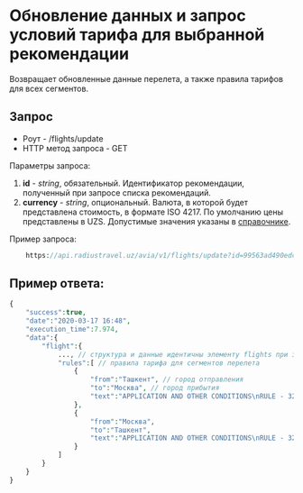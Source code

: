 Обновление данных и запрос условий тарифа для выбранной рекомендации
====================================================================

Возвращает обновленные данные перелета, а также правила тарифов для всех сегментов.

Запрос
------

* Роут - /flights/update
* HTTP метод запроса - GET

Параметры запроса:

1. **id** - *string*, обязательный. Идентификатор рекомендации, полученный при запросе списка рекомендаций.
2. **currency** - *string*, опциональный. Валюта, в которой будет представлена стоимость, в формате ISO 4217. По умолчанию цены представлены в UZS. Допустимые значения указаны в [справочнике](guide.md).

Пример запроса:

```php
    https://api.radiustravel.uz/avia/v1/flights/update?id=99563ad490edc64ef6f0ca0800d36187&token=klmnPYz52MUJPH1ZsPXw
```

Пример ответа:
--------------

```php
{
    "success":true,
    "date":"2020-03-17 16:48",
    "execution_time":7.974,
    "data":{
        "flight":{
            ..., // структура и данные идентичны элементу flights при запросе списка рекомендаций
            "rules":[ // правила тарифа для сегментов перелета
                {
                    "from":"Ташкент", // город отправления
                    "to":"Москва", // город прибытия
                    "text":"APPLICATION AND OTHER CONDITIONS\nRULE - 327/ES01 ..." // текст правил тарифа
                },
                {
                    "from":"Москва",
                    "to":"Ташкент",
                    "text":"APPLICATION AND OTHER CONDITIONS\nRULE - 327/ES01 ..."
                }
            ]
        }
    }
}
```
